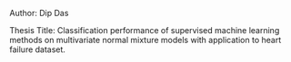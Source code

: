 Author: Dip Das

Thesis Title: Classification performance of supervised machine learning methods on multivariate normal mixture models with application to heart failure dataset.
